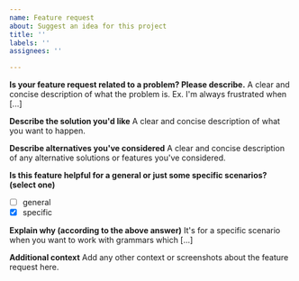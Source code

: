 ```yaml
---
name: Feature request
about: Suggest an idea for this project
title: ''
labels: ''
assignees: ''

---
```


**Is your feature request related to a problem? Please describe.**
A clear and concise description of what the problem is. Ex. I'm always frustrated when [...]

**Describe the solution you'd like**
A clear and concise description of what you want to happen.

**Describe alternatives you've considered**
A clear and concise description of any alternative solutions or features you've considered.

**Is this feature helpful for a general or just some specific scenarios? (select one)**
- [ ] general
- [x] specific

**Explain why (according to the above answer)**
It's for a specific scenario when you want to work with grammars which [...]

**Additional context**
Add any other context or screenshots about the feature request here.
